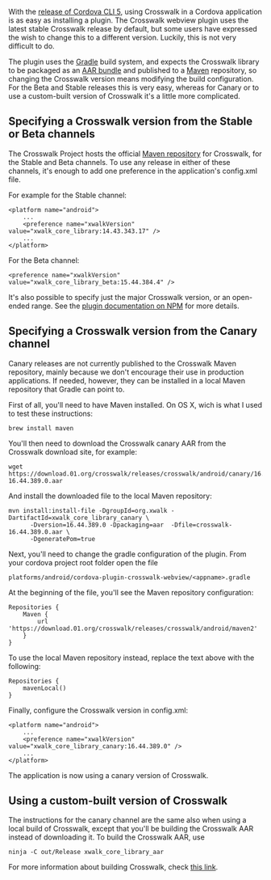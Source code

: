 With the [release of Cordova CLI 5](https://cordova.apache.org/news/2015/04/21/tools-release.html), using Crosswalk in a Cordova application is as easy as installing a plugin. The Crosswalk webview plugin uses the latest stable Crosswalk release by default, but some users have expressed the wish to change this to a different version. Luckily, this is not very difficult to do.

The plugin uses the [Gradle](https://gradle.org/) build system, and expects the Crosswalk library to be packaged as an [AAR bundle](http://tools.android.com/tech-docs/new-build-system/aar-format) and published to a [Maven](https://maven.apache.org/) repository, so changing the Crosswalk version means modifying the build configuration. For the Beta and Stable releases this is very easy, whereas for Canary or to use a custom-built version of Crosswalk it's a little more complicated.

## Specifying a Crosswalk version from the Stable or Beta channels

The Crosswalk Project hosts the official [Maven repository](https://download.01.org/crosswalk/releases/crosswalk/android/maven2/) for Crosswalk, for the Stable and Beta channels. To use any release in either of these channels, it's enough to add one preference in the application's config.xml file.

For example for the Stable channel:

```
<platform name="android">
    ...
    <preference name="xwalkVersion" value="xwalk_core_library:14.43.343.17" />
    ...
</platform>
```

For the Beta channel:

```
<preference name="xwalkVersion" value="xwalk_core_library_beta:15.44.384.4" />
```

It's also possible to specify just the major Crosswalk version, or an open-ended range. See the [plugin documentation on NPM](https://www.npmjs.com/package/cordova-plugin-crosswalk-webview#configure) for more details.

## Specifying a Crosswalk version from the Canary channel

Canary releases are not currently published to the Crosswalk Maven repository, mainly because we don't encourage their use in production applications. If needed, however, they can be installed in a local Maven repository that Gradle can point to.

First of all, you'll need to have Maven installed. On OS X, wich is what I used to test these instructions:

```
brew install maven
```

You'll then need to download the Crosswalk canary AAR from the Crosswalk download site, for example:


```
wget https://download.01.org/crosswalk/releases/crosswalk/android/canary/16.44.389.0/crosswalk-16.44.389.0.aar
```

And install the downloaded file to the local Maven repository:

```
mvn install:install-file -DgroupId=org.xwalk -DartifactId=xwalk_core_library_canary \
      -Dversion=16.44.389.0 -Dpackaging=aar  -Dfile=crosswalk-16.44.389.0.aar \
      -DgeneratePom=true
```

Next, you'll need to change the gradle configuration of the plugin. From your cordova project root folder open the file 

```
platforms/android/cordova-plugin-crosswalk-webview/<appname>.gradle
```

At the beginning of the file, you'll see the Maven repository configuration:

```
Repositories {
    Maven {
        url 'https://download.01.org/crosswalk/releases/crosswalk/android/maven2'
    }
}
```

To use the local Maven repository instead, replace the text above with the following:

```
Repositories {
    mavenLocal()
}
```

Finally, configure the Crosswalk version in config.xml:

```
<platform name="android">
    ...
    <preference name="xwalkVersion" value="xwalk_core_library_canary:16.44.389.0" />
    ...
</platform>
```

The application is now using a canary version of Crosswalk.

## Using a custom-built version of Crosswalk

The instructions for the canary channel are the same also when using a local build of Crosswalk, except that you'll be building the Crosswalk AAR instead of downloading it. To build the Crosswalk AAR, use

```
ninja -C out/Release xwalk_core_library_aar 
```

For more information about building Crosswalk, check [this link](https://crosswalk-project.org/contribute/building_crosswalk.html).